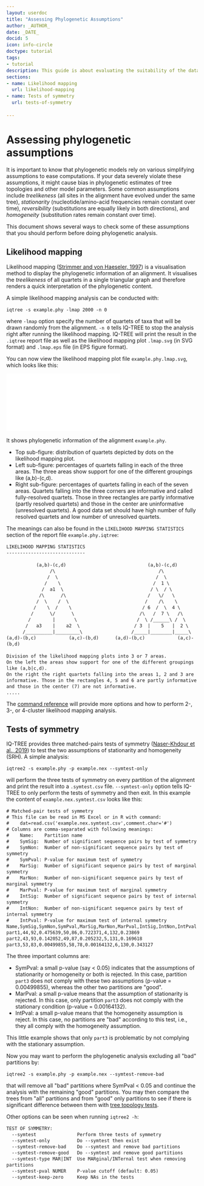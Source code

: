 ```yaml
---
layout: userdoc
title: "Assessing Phylogenetic Assumptions"
author: _AUTHOR_
date: _DATE_
docid: 5
icon: info-circle
doctype: tutorial
tags:
- tutorial
description: This guide is about evaluating the suitability of the data for phylogenetic analysis.
sections:
- name: Likelihood mapping
  url: likelihood-mapping
- name: Tests of symmetry
  url: tests-of-symmetry

---
```



Assessing phylogenetic assumptions
==================================

It is important to know that phylogenetic models rely on various simplifying assumptions to
ease computations. If your data severely violate these assumptions, it might
cause bias in phylogenetic estimates of tree topologies and other model
parameters. Some common assumptions include _treelikeness_ (all sites
in the alignment have evolved under the same tree), _stationarity_ (nucleotide/amino-acid
frequencies remain constant over time), _reversibility_ (substitutions are equally
likely in both directions), and _homogeneity_ (substitution rates remain constant over time).

This document shows several ways to check some of these assumptions that you
should perform before doing phylogenetic analysis.

Likelihood mapping
------------------
<div class="hline"></div>

Likelihood mapping ([Strimmer and von Haeseler, 1997]) is a visualisation method
to display the phylogenetic information of an alignment. It visualises the _treelikeness_
of all quartets in a single triangular graph and therefore renders a quick
interpretation of the phylogenetic content.

A simple likelihood mapping analysis can be conducted with:

	iqtree -s example.phy -lmap 2000 -n 0

where `-lmap` option specify the number of quartets of taxa that will be drawn randomly
from the alignment. `-n 0` tells IQ-TREE to stop the analysis right after running the
likelihood mapping. IQ-TREE will print the result in the `.iqtree` report file as well
as the likelihood mapping plot `.lmap.svg` (in SVG format) and `.lmap.eps` file (in EPS
figure format).

You can now view the likelihood mapping plot file `example.phy.lmap.svg`, which looks like this:

![Likelihood mapping plot.](images/example.phy.lmap.pdf) 

It shows phylogenetic information of the alignment `example.phy`. 

* Top sub-figure: distribution of quartets depicted by dots on the likelihood mapping plot. 
* Left sub-figure: percentages of quartets falling in each of the three areas. The 
  three areas show support for one of the different groupings like (a,b)-(c,d).
* Right sub-figure: percentages of quartets falling in each of the seven areas. 
  Quartets falling into the three corners are informative and called fully-resolved quartets. 
  Those in three rectangles are partly informative (partly resolved quartets) and those in the center are uninformative
  (unresolved quartets). A good data set should have high number of fully resolved quartets 
  and low number of unresolved quartets. 

The meanings can also be found in the `LIKELIHOOD MAPPING STATISTICS` section of the report file `example.phy.iqtree`:


    LIKELIHOOD MAPPING STATISTICS
    -----------------------------

               (a,b)-(c,d)                              (a,b)-(c,d)      
                    /\                                      /\           
                   /  \                                    /  \          
                  /    \                                  /  1 \         
                 /  a1  \                                / \  / \        
                /\      /\                              /   \/   \       
               /  \    /  \                            /    /\    \      
              /    \  /    \                          / 6  /  \  4 \     
             /      \/      \                        /\   /  7 \   /\    
            /        |       \                      /  \ /______\ /  \   
           /   a3    |    a2  \                    / 3  |    5   |  2 \  
          /__________|_________\                  /_____|________|_____\ 
    (a,d)-(b,c)            (a,c)-(b,d)      (a,d)-(b,c)            (a,c)-(b,d) 

    Division of the likelihood mapping plots into 3 or 7 areas.
    On the left the areas show support for one of the different groupings
    like (a,b|c,d).
    On the right the right quartets falling into the areas 1, 2 and 3 are
    informative. Those in the rectangles 4, 5 and 6 are partly informative
    and those in the center (7) are not informative.
    .....


The [command reference](Command-Reference#likelihood-mapping-analysis) will provide
more options and how to perform 2-, 3-, or 4-cluster likelihood mapping analysis.


Tests of symmetry
-----------------

IQ-TREE provides three matched-pairs tests of symmetry ([Naser-Khdour et al., 2019]) to 
test the two assumptions of stationarity and homogeneity (SRH). 
A simple analysis:

	iqtree2 -s example.phy -p example.nex --symtest-only

will perform the three tests of symmetry on every partition of the alignment
and print the result into a `.symtest.csv` file. `--symtest-only` option tells
IQ-TREE to only perform the tests of symmetry and then exit.
In this example the content of `example.nex.symtest.csv` looks like this:

```
# Matched-pair tests of symmetry
# This file can be read in MS Excel or in R with command:
#    dat=read.csv('example.nex.symtest.csv',comment.char='#')
# Columns are comma-separated with following meanings:
#    Name:    Partition name
#    SymSig:  Number of significant sequence pairs by test of symmetry
#    SymNon:  Number of non-significant sequence pairs by test of symmetry
#    SymPval: P-value for maximum test of symmetry
#    MarSig:  Number of significant sequence pairs by test of marginal symmetry
#    MarNon:  Number of non-significant sequence pairs by test of marginal symmetry
#    MarPval: P-value for maximum test of marginal symmetry
#    IntSig:  Number of significant sequence pairs by test of internal symmetry
#    IntNon:  Number of non-significant sequence pairs by test of internal symmetry
#    IntPval: P-value for maximum test of internal symmetry
Name,SymSig,SymNon,SymPval,MarSig,MarNon,MarPval,IntSig,IntNon,IntPval
part1,44,92,0.475639,50,86,0.722371,4,132,0.23869
part2,43,93,0.142052,49,87,0.205232,5,131,0.169618
part3,53,83,0.00499855,58,78,0.00164132,6,130,0.343127
```

The three important columns are:

* SymPval: a small p-value (say < 0.05) indicates that the assumptions of stationarity 
or homogeneity or both is rejected. In this case, partition `part3` does not comply with these
two assumptions (p-value = 0.00499855), whereas the other two partitions are "good".
* MarPval: a small p-value means that the assumption of stationarity is rejected.  In 
this case, only partition `part3` does not comply with the stationary condition (p-value = 0.00164132).
* IntPval: a small p-value means that the homogeneity assumption is reject. In
this case, no partitions are "bad" according to this test, i.e., they all comply with
the homogeneity assumption.

This little example shows that only `part3` is problematic by not complying with the 
stationary assumption.

Now you may want to perform the phylogenetic analysis excluding all "bad" partitions by:

	iqtree2 -s example.phy -p example.nex --symtest-remove-bad

that will remove all "bad" partitions where SymPval < 0.05 and continue the analysis with the
remaining "good" partitions. You may then compare the trees from "all" partitions
and from "good" only partitions to see if there is significant difference between them 
with [tree topology tests](Advanced-Tutorial#tree-topology-tests).

Other options can be seen when running `iqtree2 -h`:

```
TEST OF SYMMETRY:
  --symtest               Perform three tests of symmetry
  --symtest-only          Do --symtest then exist
  --symtest-remove-bad    Do --symtest and remove bad partitions
  --symtest-remove-good   Do --symtest and remove good partitions
  --symtest-type MAR|INT  Use MARginal/INTernal test when removing partitions
  --symtest-pval NUMER    P-value cutoff (default: 0.05)
  --symtest-keep-zero     Keep NAs in the tests
```


[Strimmer and von Haeseler, 1997]: http://www.pnas.org/content/94/13/6815.long
[Naser-Khdour et al., 2019]: https://doi.org/10.1093/gbe/evz193

